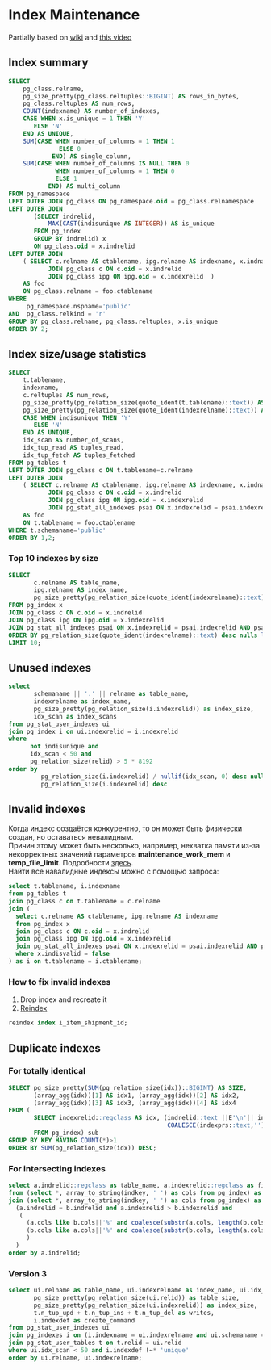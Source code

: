 # Index Maintenance
Partially based on [wiki](https://wiki.postgresql.org/wiki/Index_Maintenance) and [this video](https://youtu.be/aaecM4wKdhY)

## Index summary
```sql
SELECT
    pg_class.relname,
    pg_size_pretty(pg_class.reltuples::BIGINT) AS rows_in_bytes,
    pg_class.reltuples AS num_rows,
    COUNT(indexname) AS number_of_indexes,
    CASE WHEN x.is_unique = 1 THEN 'Y'
       ELSE 'N'
    END AS UNIQUE,
    SUM(CASE WHEN number_of_columns = 1 THEN 1
              ELSE 0
            END) AS single_column,
    SUM(CASE WHEN number_of_columns IS NULL THEN 0
             WHEN number_of_columns = 1 THEN 0
             ELSE 1
           END) AS multi_column
FROM pg_namespace 
LEFT OUTER JOIN pg_class ON pg_namespace.oid = pg_class.relnamespace
LEFT OUTER JOIN
       (SELECT indrelid,
           MAX(CAST(indisunique AS INTEGER)) AS is_unique
       FROM pg_index
       GROUP BY indrelid) x
       ON pg_class.oid = x.indrelid
LEFT OUTER JOIN
    ( SELECT c.relname AS ctablename, ipg.relname AS indexname, x.indnatts AS number_of_columns FROM pg_index x
           JOIN pg_class c ON c.oid = x.indrelid
           JOIN pg_class ipg ON ipg.oid = x.indexrelid  )
    AS foo
    ON pg_class.relname = foo.ctablename
WHERE 
     pg_namespace.nspname='public'
AND  pg_class.relkind = 'r'
GROUP BY pg_class.relname, pg_class.reltuples, x.is_unique
ORDER BY 2;
```

## Index size/usage statistics
```sql
SELECT
    t.tablename,
    indexname,
    c.reltuples AS num_rows,
    pg_size_pretty(pg_relation_size(quote_ident(t.tablename)::text)) AS table_size,
    pg_size_pretty(pg_relation_size(quote_ident(indexrelname)::text)) AS index_size,
    CASE WHEN indisunique THEN 'Y'
       ELSE 'N'
    END AS UNIQUE,
    idx_scan AS number_of_scans,
    idx_tup_read AS tuples_read,
    idx_tup_fetch AS tuples_fetched
FROM pg_tables t
LEFT OUTER JOIN pg_class c ON t.tablename=c.relname
LEFT OUTER JOIN
    ( SELECT c.relname AS ctablename, ipg.relname AS indexname, x.indnatts AS number_of_columns, idx_scan, idx_tup_read, idx_tup_fetch, indexrelname, indisunique FROM pg_index x
           JOIN pg_class c ON c.oid = x.indrelid
           JOIN pg_class ipg ON ipg.oid = x.indexrelid
           JOIN pg_stat_all_indexes psai ON x.indexrelid = psai.indexrelid AND psai.schemaname = 'public' )
    AS foo
    ON t.tablename = foo.ctablename
WHERE t.schemaname='public'
ORDER BY 1,2;
```

### Top 10 indexes by size
```sql
SELECT
       c.relname AS table_name,
       ipg.relname AS index_name,
       pg_size_pretty(pg_relation_size(quote_ident(indexrelname)::text)) AS index_size
FROM pg_index x
JOIN pg_class c ON c.oid = x.indrelid
JOIN pg_class ipg ON ipg.oid = x.indexrelid
JOIN pg_stat_all_indexes psai ON x.indexrelid = psai.indexrelid AND psai.schemaname = 'public'
ORDER BY pg_relation_size(quote_ident(indexrelname)::text) desc nulls last
LIMIT 10;
```

## Unused indexes
```sql
select
       schemaname || '.' || relname as table_name,
       indexrelname as index_name,
       pg_size_pretty(pg_relation_size(i.indexrelid)) as index_size,
       idx_scan as index_scans
from pg_stat_user_indexes ui
join pg_index i on ui.indexrelid = i.indexrelid
where
      not indisunique and
      idx_scan < 50 and
      pg_relation_size(relid) > 5 * 8192
order by
         pg_relation_size(i.indexrelid) / nullif(idx_scan, 0) desc nulls first,
         pg_relation_size(i.indexrelid) desc
```

## Invalid indexes
Когда индекс создаётся конкурентно, то он может быть физически создан, но оставаться невалидным.  
Причин этому может быть несколько, например, нехватка памяти из-за некорректных значений параметров **maintenance_work_mem** и **temp_file_limit**. Подробности [здесь](https://github.com/mfvanek/useful-sql-scripts/blob/master/performance_optimization/configuration.md#maintenance_work_mem).  
Найти все навалидные индексы можно с помощью запроса:
```sql
select t.tablename, i.indexname
from pg_tables t
join pg_class c on t.tablename = c.relname
join (
  select c.relname AS ctablename, ipg.relname AS indexname
  from pg_index x
  join pg_class c ON c.oid = x.indrelid
  join pg_class ipg ON ipg.oid = x.indexrelid
  join pg_stat_all_indexes psai ON x.indexrelid = psai.indexrelid AND psai.schemaname = 'public'
  where x.indisvalid = false
) as i on t.tablename = i.ctablename;
```

### How to fix invalid indexes
1. Drop index and recreate it
2. [Reindex](https://postgrespro.ru/docs/postgresql/9.6/sql-reindex)
```sql
reindex index i_item_shipment_id;
```

## Duplicate indexes
### For totally identical
```sql
SELECT pg_size_pretty(SUM(pg_relation_size(idx))::BIGINT) AS SIZE,
       (array_agg(idx))[1] AS idx1, (array_agg(idx))[2] AS idx2,
       (array_agg(idx))[3] AS idx3, (array_agg(idx))[4] AS idx4
FROM (
       SELECT indexrelid::regclass AS idx, (indrelid::text ||E'\n'|| indclass::text ||E'\n'|| indkey::text ||E'\n'||
                                            COALESCE(indexprs::text,'')||E'\n' || COALESCE(indpred::text,'')) AS KEY
       FROM pg_index) sub
GROUP BY KEY HAVING COUNT(*)>1
ORDER BY SUM(pg_relation_size(idx)) DESC;
```
### For intersecting indexes
```sql
select a.indrelid::regclass as table_name, a.indexrelid::regclass as first_index, b.indexrelid::regclass as second_index
from (select *, array_to_string(indkey, ' ') as cols from pg_index) as a
join (select *, array_to_string(indkey, ' ') as cols from pg_index) as b on
  (a.indrelid = b.indrelid and a.indexrelid > b.indexrelid and
   (
     (a.cols like b.cols||'%' and coalesce(substr(a.cols, length(b.cols)+1, 1), ' ') = ' ') or
     (b.cols like a.cols||'%' and coalesce(substr(b.cols, length(a.cols)+1, 1), ' ') = ' ')
     )
  )
order by a.indrelid;
```
### Version 3
```sql
select ui.relname as table_name, ui.indexrelname as index_name, ui.idx_scan as index_scans,
       pg_size_pretty(pg_relation_size(ui.relid)) as table_size,
       pg_size_pretty(pg_relation_size(ui.indexrelid)) as index_size,
       t.n_tup_upd + t.n_tup_ins + t.n_tup_del as writes,
       i.indexdef as create_command
from pg_stat_user_indexes ui
join pg_indexes i on (i.indexname = ui.indexrelname and ui.schemaname = i.schemaname)
join pg_stat_user_tables t on t.relid = ui.relid
where ui.idx_scan < 50 and i.indexdef !~* 'unique'
order by ui.relname, ui.indexrelname;
```

